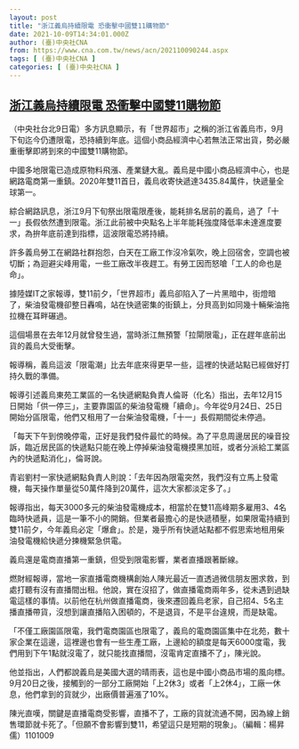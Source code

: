 ```yaml
---
layout: post
title: "浙江義烏持續限電 恐衝擊中國雙11購物節"
date: 2021-10-09T14:34:01.000Z
author: (臺)中央社CNA
from: https://www.cna.com.tw/news/acn/202110090244.aspx
tags: [ (臺)中央社CNA ]
categories: [ (臺)中央社CNA ]
---
```

<!--1633790041000-->
[浙江義烏持續限電 恐衝擊中國雙11購物節](https://www.cna.com.tw/news/acn/202110090244.aspx)
------

<div>
<div></div><div><p>（中央社台北9日電）多方訊息顯示，有「世界超市」之稱的浙江省義烏市，9月下旬迄今仍遭限電，恐持續到年底。這個小商品經濟中心若無法正常出貨，勢必嚴重衝擊即將到來的中國雙11購物節。</p><p>中國多地限電已造成原物料飛漲、產業鏈大亂。義烏是中國小商品經濟中心，也是網路電商第一重鎮。2020年雙11首日，義烏收寄快遞達3435.84萬件，快遞量全球第一。</p><p>綜合網路訊息，浙江9月下旬祭出限電限產後，能耗排名居前的義烏，過了「十一」長假依然遭到限電。浙江此前被中央點名上半年能耗強度降低率未達進度要求，為拚年底前達到指標，這波限電恐將持續。</p><p>許多義烏勞工在網路社群抱怨，白天在工廠工作沒冷氣吹，晚上回宿舍，空調也被切斷；為迴避尖峰用電，一些工廠改半夜趕工。有勞工因而怒嗆「工人的命也是命」。</p><p>據陸媒IT之家報導，雙11前夕，「世界超市」義烏卻陷入了一片黑暗中，街燈暗了，柴油發電機卻整日轟鳴，站在快遞密集的街鎮上，分貝高到如同幾十輛柴油拖拉機在耳畔碾過。</p><p>這個場景在去年12月就曾發生過，當時浙江無預警「拉閘限電」，正在趕年底前出貨的義烏大受衝擊。</p><p>報導稱，義烏這波「限電潮」比去年底來得更早一些，這裡的快遞站點已經做好打持久戰的準備。</p><p>報導引述義烏東苑工業區的一名快遞網點負責人倫哥（化名）指出，去年12月15日開始「供一停三」，主要靠園區的柴油發電機「續命」。今年從9月24日、25日開始分區限電，他們又租用了一台柴油發電機，「十一」長假期間從未停過。</p><p>「每天下午到傍晚停電，正好是我們發件最忙的時候。為了平息周邊居民的噪音投訴，臨近居民區的快遞點只能在晚上停掉柴油發電機摸黑加班，或者分派給工業區內的快遞點消化」，倫哥說。</p><p>青岩劉村一家快遞網點負責人則說：「去年因為限電突然，我們沒有立馬上發電機，每天操作單量從50萬件降到20萬件，這次大家都淡定多了。」</p><p>報導指出，每天3000多元的柴油發電機成本，相當於在雙11高峰期多雇用3、4名臨時快遞員，這是一筆不小的開銷。但業者最擔心的是快遞積壓，如果限電持續到雙11前夕，今年義烏必定「爆倉」。於是，幾乎所有快遞站點都不假思索地租用柴油發電機給快遞分揀機緊急供電。</p><p>義烏還是電商直播第一重鎮，但受到限電影響，業者直播跟著斷線。</p><p>燃財經報導，當地一家直播電商機構創始人陳光最近一直透過微信朋友圈求救，到處打聽有沒有直播間出租。他說，實在沒招了，做直播電商兩年多，從未遇到過缺電這樣的事情。以前他在杭州做直播電商，後來遷回義烏老家，自己招4、5名主播直播帶貨，沒想到讓直播陷入困頓的，不是退貨，不是平台違規，而是缺電。</p><p>「不僅工廠園區限電，我們電商園區也限電了，義烏的電商園區集中在北苑，數十家企業在這邊，這裡邊也會有一些生產工廠，上邊給的額度是每天6000度電，我們用到下午1點就沒電了，就只能找直播間，沒電肯定直播不了」，陳光說。</p><p>他並指出，人們都說義烏是美國大選的晴雨表，這也是中國小商品市場的風向標。9月20日之後，接觸到的一部分工廠開始「上2休3」或者「上2休4」，工廠一休息，他們拿到的貨就少，出廠價普遍漲了10%。</p><p>陳光直嘆，關鍵是直播電商受影響，直播不了，工廠的貨就流通不開，因為線上銷售環節就卡死了。「但願不會影響到雙11，希望這只是短期的現象」。（編輯：楊昇儒）1101009</p></div>
</div>

